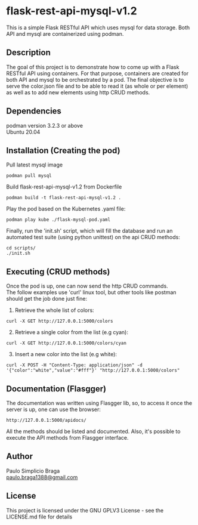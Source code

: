 # **flask-rest-api-mysql-v1.2**
This is a simple Flask RESTful API which uses mysql for data storage. Both API and mysql are containerized using podman.

## **Description**
The goal of this project is to demonstrate how to come up with a Flask RESTful API using containers. For that purpose, containers are created for both API and mysql to be orchestrated by a pod. The final objective is to serve the color.json file and to be able to read it (as whole or per element) as well as to add new elements using http CRUD methods. 

## **Dependencies**
podman version 3.2.3 or above\
Ubuntu 20.04

## **Installation (Creating the pod)**
Pull latest mysql image
```
podman pull mysql
```
Build flask-rest-api-mysql-v1.2 from Dockerfile
```
podman build -t flask-rest-api-mysql-v1.2 .
```
Play the pod based on the Kubernetes .yaml file:
```
podman play kube ./flask-mysql-pod.yaml
```
Finally, run the 'init.sh' script, which will fill the database and run an automated test suite (using python unittest) on the api CRUD methods:
```
cd scripts/
./init.sh
```
## **Executing (CRUD methods)**
Once the pod is up, one can now send the http CRUD commands.\
The follow examples use 'curl' linux tool, but other tools like postman should get the job done just fine:
1. Retrieve the whole list of colors:
```
curl -X GET http://127.0.0.1:5000/colors
```
2. Retrieve a single color from the list (e.g cyan):
```
curl -X GET http://127.0.0.1:5000/colors/cyan
```
3. Insert a new color into the list (e.g white):
```
curl -X POST -H "Content-Type: application/json" -d '{"color":"white","value":"#fff"}' "http://127.0.0.1:5000/colors"
```

## **Documentation (Flasgger)**
The documentation was written using Flasgger lib, so, to access it once the server is up, one can use the browser:
```
http://127.0.0.1:5000/apidocs/
```
All the methods should be listed and documented. Also, it's possible to execute the API methods from Flasgger interface.
## **Author**
Paulo Simplicio Braga\
paulo.braga1388@gmail.com

## **License**
This project is licensed under the GNU GPLV3 License - see the LICENSE.md file for details
